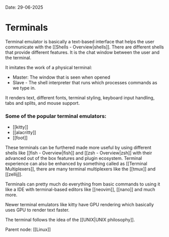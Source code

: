 Date: 29-06-2025

# Terminals

Terminal emulator is basically a text-based interface that helps the user communicate with the [[Shells - Overview|shells]]. There are different shells that provide different features. It is the chat window between the user and the terminal.

It imitates the work of a physical terminal:
- Master: The window that is seen when opened
- Slave - The shell interpreter that runs which processes commands as we type in.

It renders text, different fonts, terminal styling, keyboard input handling, tabs and splits, and mouse support.
### Some of the popular terminal emulators:
- [[kitty]]
- [[alacritty]]
- [[foot]]

These terminals can be furthered made more useful by using different shells like [[fish - Overview|fish]] and [[zsh - Overview|zsh]] with their advanced out of the box features and plugin ecosystem. Terminal experience can also be enhanced by something called as [[Terminal Multiplexers]], there are many terminal multiplexers like the [[tmux]] and [[zellij]].

Terminals can pretty much do everything from basic commands to using it like a IDE with terminal-based editors like [[neovim]], [[nano]] and much more. 

Newer terminal emulators like kitty have GPU rendering which basically uses GPU to render text faster.

The terminal follows the idea of the [[UNIX|UNIX philosophy]].

Parent node: [[Linux]]